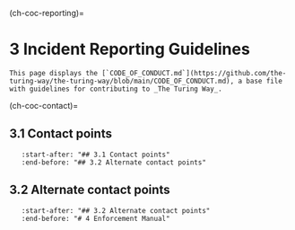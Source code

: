 (ch-coc-reporting)=
# 3 Incident Reporting Guidelines

```{note}
This page displays the [`CODE_OF_CONDUCT.md`](https://github.com/the-turing-way/the-turing-way/blob/main/CODE_OF_CONDUCT.md), a base file with guidelines for contributing to _The Turing Way_.
```
(ch-coc-contact)=
## 3.1 Contact points

```{include} ../../../CODE_OF_CONDUCT.md
   :start-after: "## 3.1 Contact points"
   :end-before: "## 3.2 Alternate contact points"
```

## 3.2 Alternate contact points

```{include} ../../../CODE_OF_CONDUCT.md
   :start-after: "## 3.2 Alternate contact points"
   :end-before: "# 4 Enforcement Manual"
```
